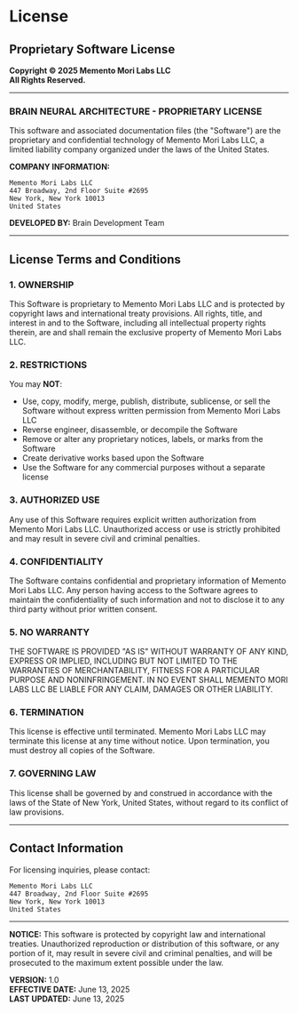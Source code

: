 # License

## Proprietary Software License

**Copyright © 2025 Memento Mori Labs LLC**  
**All Rights Reserved.**

---

### BRAIN NEURAL ARCHITECTURE - PROPRIETARY LICENSE

This software and associated documentation files (the "Software") are the proprietary and confidential technology of Memento Mori Labs LLC, a limited liability company organized under the laws of the United States.

**COMPANY INFORMATION:**
```
Memento Mori Labs LLC
447 Broadway, 2nd Floor Suite #2695
New York, New York 10013
United States
```

**DEVELOPED BY:** Brain Development Team

---

## License Terms and Conditions

### 1. OWNERSHIP
This Software is proprietary to Memento Mori Labs LLC and is protected by copyright laws and international treaty provisions. All rights, title, and interest in and to the Software, including all intellectual property rights therein, are and shall remain the exclusive property of Memento Mori Labs LLC.

### 2. RESTRICTIONS
You may **NOT**:
- Use, copy, modify, merge, publish, distribute, sublicense, or sell the Software without express written permission from Memento Mori Labs LLC
- Reverse engineer, disassemble, or decompile the Software
- Remove or alter any proprietary notices, labels, or marks from the Software
- Create derivative works based upon the Software
- Use the Software for any commercial purposes without a separate license

### 3. AUTHORIZED USE
Any use of this Software requires explicit written authorization from Memento Mori Labs LLC. Unauthorized access or use is strictly prohibited and may result in severe civil and criminal penalties.

### 4. CONFIDENTIALITY
The Software contains confidential and proprietary information of Memento Mori Labs LLC. Any person having access to the Software agrees to maintain the confidentiality of such information and not to disclose it to any third party without prior written consent.

### 5. NO WARRANTY
THE SOFTWARE IS PROVIDED "AS IS" WITHOUT WARRANTY OF ANY KIND, EXPRESS OR IMPLIED, INCLUDING BUT NOT LIMITED TO THE WARRANTIES OF MERCHANTABILITY, FITNESS FOR A PARTICULAR PURPOSE AND NONINFRINGEMENT. IN NO EVENT SHALL MEMENTO MORI LABS LLC BE LIABLE FOR ANY CLAIM, DAMAGES OR OTHER LIABILITY.

### 6. TERMINATION
This license is effective until terminated. Memento Mori Labs LLC may terminate this license at any time without notice. Upon termination, you must destroy all copies of the Software.

### 7. GOVERNING LAW
This license shall be governed by and construed in accordance with the laws of the State of New York, United States, without regard to its conflict of law provisions.

---

## Contact Information

For licensing inquiries, please contact:

```
Memento Mori Labs LLC
447 Broadway, 2nd Floor Suite #2695
New York, New York 10013
United States
```

---

**NOTICE:** This software is protected by copyright law and international treaties. Unauthorized reproduction or distribution of this software, or any portion of it, may result in severe civil and criminal penalties, and will be prosecuted to the maximum extent possible under the law.

**VERSION:** 1.0  
**EFFECTIVE DATE:** June 13, 2025  
**LAST UPDATED:** June 13, 2025
